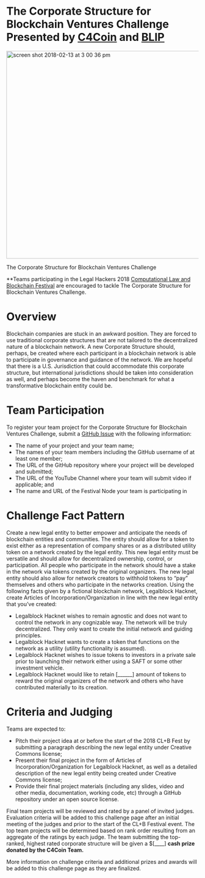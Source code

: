 # The Corporate Structure for Blockchain Ventures Challenge Presented by [C4Coin](https://www.c4coin.org/) and [BLIP](https://www.brooklaw.edu/academics/clinicalprogram/blip/aboutblip?)

<img width="544" alt="screen shot 2018-02-13 at 3 00 36 pm" src="https://user-images.githubusercontent.com/2357755/36170884-bda9a61a-10ce-11e8-8bc2-1207a0dac997.png">

The Corporate Structure for Blockchain Ventures Challenge

**Teams participating in the Legal Hackers 2018 [Computational Law and Blockchain Festival](https://legalhackers.org/clbfest2018) are encouraged to tackle The Corporate Structure for Blockchain Ventures Challenge.

# Overview

Blockchain companies are stuck in an awkward position. They are forced to use traditional corporate structures that are not tailored to the decentralized nature of a blockchain network. A new Corporate Structure should, perhaps, be created where each participant in a blockchain network is able to participate in governance and guidance of the network. We are hopeful that there is a U.S. Jurisdiction that could accommodate this corporate structure, but international jurisdictions should be taken into consideration as well, and perhaps become the haven and benchmark for what a transformative blockchain entity could be.

# Team Participation

To register your team project for the Corporate Structure for Blockchain Ventures Challenge, submit a [GitHub Issue](https://github.com/BLIP-CLBF) with the following information: 
* The name of your project and your team name;
* The names of your team members including the GitHub username of at least one member;
* The URL of the GitHub repository where your project will be developed and submitted;
* The URL of the YouTube Channel where your team will submit video if applicable; and
* The name and URL of the Festival Node your team is participating in

# Challenge Fact Pattern

Create a new legal entity to better empower and anticipate the needs of blockchain entities and communities. The entity should allow for a token to exist either as a representation of company shares or as a distributed utility token on a network created by the legal entity. This new legal entity must be versatile and should allow for decentralized ownership, control, or participation. All people who participate in the network should have a stake in the network via tokens created by the original organizers. The new legal entity should also allow for network creators to withhold tokens to “pay” themselves and others who participate in the networks creation. Using the following facts given by a fictional blockchain network, Legalblock Hacknet, create Articles of Incorporation/Organization in line with the new legal entity that you’ve created: 
* Legalblock Hacknet wishes to remain agnostic and does not want to control the network in any cognizable way. The network will be truly decentralized. They only want to create the initial network and guiding principles.
* Legalblock Hacknet wants to create a token that functions on the network as a utility (utility functionality is assumed).
* Legalblock Hacknet wishes to issue tokens to investors in a private sale prior to launching their network either using a SAFT or some other investment vehicle.
* Legalblock Hacknet would like to retain [______] amount of tokens to reward the original organizers of the network and others who have contributed materially to its creation.

# Criteria and Judging

Teams are expected to:

* Pitch their project idea at or before the start of the 2018 CL+B Fest by submitting a paragraph describing the new legal entity under Creative Commons license;
* Present their final project in the form of Articles of Incorporation/Organization for Legalblock Hacknet, as well as a detailed description of the new legal entity being created under Creative Commons license;
* Provide their final project materials (including any slides, video and other media, documentation, working code, etc) through a GitHub repository under an open source license.

Final team projects will be reviewed and rated by a panel of invited judges. Evaluation criteria will be added to this challenge page after an initial meeting of the judges and prior to the start of the CL+B Festival event. The top team projects will be determined based on rank order resulting from an aggregate of the ratings by each judge. The team submitting the top-ranked, highest rated corporate structure will be given a $[____] **cash prize donated by the C4Coin Team.**  

More information on challenge criteria and additional prizes and awards will be added to this challenge page as they are finalized.
